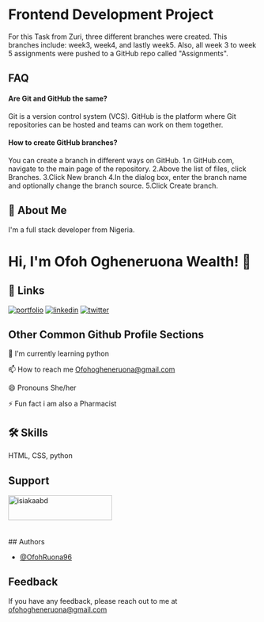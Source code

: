
# Frontend Development Project
For this Task from Zuri, three different branches were created. This branches include: week3, 
week4, and lastly week5. Also, all week 3 to week 5 assignments were pushed to a GitHub repo called "Assignments".

## FAQ
#### Are Git and GitHub the same?

Git is a version control system (VCS). GitHub is the platform where Git repositories can be hosted and teams can work on them together.


#### How to create GitHub branches?

You can create a branch in different ways on GitHub.
1.n GitHub.com, navigate to the main page of the repository.
2.Above the list of files, click  Branches.
3.Click New branch
4.In the dialog box, enter the branch name and optionally change the branch source.
5.Click Create branch.
## 🚀 About Me
I'm a full stack developer from Nigeria.


# Hi, I'm Ofoh Ogheneruona Wealth! 👋
## 🔗 Links
[![portfolio](https://img.shields.io/badge/my_portfolio-000?style=for-the-badge&logo=ko-fi&logoColor=white)](https://replit.com/@OfohRuona96/Portfolio#project%203.png/)
[![linkedin](https://img.shields.io/badge/linkedin-0A66C2?style=for-the-badge&logo=linkedin&logoColor=white)](https://www.linkedin.com/in/ogheneruona-ofoh-00b133238)
[![twitter](https://img.shields.io/badge/twitter-1DA1F2?style=for-the-badge&logo=twitter&logoColor=white)](https://twitter.com/Mizz_Wealth?t=HjA7V1F9ahpoWjnhrWo4ow&s=08)


## Other Common Github Profile Sections

🧠 I'm currently learning python

📫 How to reach me Ofohogheneruona@gmail.com

😄 Pronouns She/her

⚡️ Fun fact i am also a Pharmacist


## 🛠 Skills
 HTML, CSS, python


## Support
<p><a href="https://www.buymeacoffee.com/OfohRuona96"> <img align="left" src="https://cdn.buymeacoffee.com/buttons/v2/default-yellow.png" height="50" width="210" alt="isiakaabd" /></a></p><br><br><br><br><br>
## Authors

- [@OfohRuona96](https://www.github.com/OfohRuona96)


## Feedback

If you have any feedback, please reach out to me at ofohogheneruona@gmail.com

